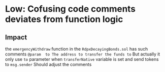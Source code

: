 # Low: Cofusing code comments deviates from function logic

## Impact

the `emergencyWithdraw` function in the `RdpxDecayingBonds.sol` has such comments
`@param  to The address to transfer the funds to`
But actually it only use `to` parameter when `transferNative` variable is set and send tokens to `msg.sender`
Should adjust the comments